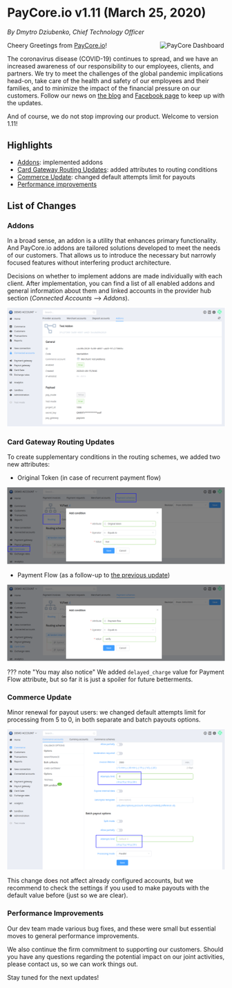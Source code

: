 # **PayCore.io v1.11 (March 25, 2020)**

*By Dmytro Dziubenko, Chief Technology Officer*

<img src="/release-notes/archive/images/v1.11/paycore_icon_isometric-04.png" alt="PayCore Dashboard" style="width: 150px; float: right; padding-left: 10px;">

Cheery Greetings from [PayCore.io](https://paycore.io/)!

The coronavirus disease (COVID-19) continues to spread, and we have an increased awareness of our responsibility to our employees, clients, and partners. We try to meet the challenges of the global pandemic implications head-on, take care of the health and safety of our employees and their families, and to minimize the impact of the financial pressure on our customers. Follow our news on [the blog](https://paycore.io/blog/) and [Facebook page](https://www.facebook.com/paycore.io/) to keep up with the updates.

And of course, we do not stop improving our product. Welcome to version 1.11!

## Highlights

* [Addons](#addons): implemented addons
* [Card Gateway Routing Updates](#card-gateway-routing-updates): added attributes to routing conditions
* [Commerce Update](#commerce-update): changed default attempts limit for payouts
* [Performance improvements](#performance-improvements)

## List of Changes

### Addons

In a broad sense, an addon is a utility that enhances primary functionality. And PayCore.io addons are tailored solutions developed to meet the needs of our customers. That allows us to introduce the  necessary but narrowly focused features without interfering product architecture.

Decisions on whether to implement addons are made individually with each client. After implementation, you can find a list of all enabled addons and general information about them and linked accounts in the provider hub section (*Connected Accounts* --> *Addons*).

![Add-on](images/v1.11/addon.png)

### Card Gateway Routing Updates

To create supplementary conditions in the routing schemes, we added two new attributes:

* Original Token (in case of recurrent payment flow)

![Original Token](images/v1.11/routing-original-token.png)

* Payment Flow (as a follow-up to [the previous update](/release-notes/v1.10/#verify-flow))

![Payment Flow](images/v1.11/routing-payment-flow.png)

??? note "You may also notice"
    We added `delayed_charge` value for Payment Flow attribute, but so far it is just a spoiler for future betterments.

### Commerce Update

Minor renewal for payout users: we changed default attempts limit for processing from 5 to 0, in both separate and batch payouts options.

![Payout options](images/v1.11/payout-options.png)

This change does not affect already configured accounts, but we recommend to check the settings if you used to make payouts with the default value before (just so we are clear).

<!--
### New Integrations

| Provider | Name  | New features |
|:-:|:-:|:-:|
| <img src="https://static.openfintech.io/payment_providers/concordbank/logo.svg?w=80" width="80px"> | [Concord Bank](/connectors/concordbank/) | Masterpass UI Flow                                         |
|   <img src="https://static.openfintech.io/payment_providers/forwardbank/logo.svg?w=70" width="70px">    | [Forward Bank](/connectors/forwardbank/)       |   Protocol update              |
|     <img src="https://static.openfintech.io/payment_providers/portmone/logo.svg?w=70" width="70px">      | [Portmone.com](/connectors/portmone/)                | H2H connection, Google Pay UI Flow                                  |
|   <img src="https://static.openfintech.io/payment_providers/winpay/logo.png?w=70" width="70px">    | [WinPay](/connectors/winpay/)       |   ApplePay and Google Pay UI Flow               |
-->

### Performance Improvements

Our dev team made various bug fixes, and these were small but essential moves to general performance improvements.

We also continue the firm commitment to supporting our customers. Should you have any questions regarding the potential impact on our joint activities, please contact us, so we can work things out.

Stay tuned for the next updates!
